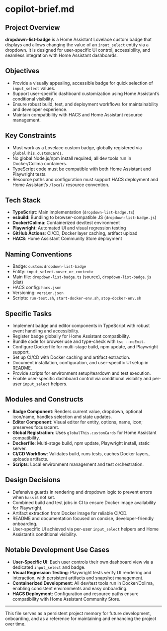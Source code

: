 # copilot-brief.md

## Project Overview

**dropdown-list-badge** is a Home Assistant Lovelace custom badge that displays and allows changing the value of an `input_select` entity via a dropdown. It is designed for user-specific UI control, accessibility, and seamless integration with Home Assistant dashboards.

## Objectives

- Provide a visually appealing, accessible badge for quick selection of `input_select` values.
- Support user-specific dashboard customization using Home Assistant’s conditional visibility.
- Ensure robust build, test, and deployment workflows for maintainability and developer experience.
- Maintain compatibility with HACS and Home Assistant resource management.

## Key Constraints

- Must work as a Lovelace custom badge, globally registered via `globalThis.customCards`.
- No global Node.js/npm install required; all dev tools run in Docker/Colima containers.
- TypeScript code must be compatible with both Home Assistant and Playwright tests.
- Resource paths and configuration must support HACS deployment and Home Assistant’s `/local/` resource convention.

## Tech Stack

- **TypeScript**: Main implementation (`dropdown-list-badge.ts`)
- **esbuild**: Bundling to browser-compatible JS (`dropdown-list-badge.js`)
- **Docker/Colima**: Containerized dev/test environment
- **Playwright**: Automated UI and visual regression testing
- **GitHub Actions**: CI/CD, Docker layer caching, artifact upload
- **HACS**: Home Assistant Community Store deployment

## Naming Conventions

- Badge: `custom:dropdown-list-badge`
- Entity: `input_select.<user_or_context>`
- Main file: `dropdown-list-badge.ts` (source), `dropdown-list-badge.js` (dist)
- HACS config: `hacs.json`
- Versioning: `version.json`
- Scripts: `run-test.sh`, `start-docker-env.sh`, `stop-docker-env.sh`

## Specific Tasks

- Implement badge and editor components in TypeScript with robust event handling and accessibility.
- Register badge globally for Home Assistant compatibility.
- Bundle code for browser use and type-check with `tsc --noEmit`.
- Configure Dockerfile for multi-stage build, npm update, and Playwright support.
- Set up CI/CD with Docker caching and artifact extraction.
- Document installation, configuration, and user-specific UI setup in README.
- Provide scripts for environment setup/teardown and test execution.
- Enable user-specific dashboard control via conditional visibility and per-user `input_select` helpers.

## Modules and Constructs

- **Badge Component**: Renders current value, dropdown, optional icon/name, handles selection and state updates.
- **Editor Component**: Visual editor for entity, options, name, icon; preserves focus/caret.
- **Global Registration**: Uses `globalThis.customCards` for Home Assistant compatibility.
- **Dockerfile**: Multi-stage build, npm update, Playwright install, static server.
- **CI/CD Workflow**: Validates build, runs tests, caches Docker layers, uploads artifacts.
- **Scripts**: Local environment management and test orchestration.

## Design Decisions

- Defensive guards in rendering and dropdown logic to prevent errors when `hass` is not set.
- Combined build and test jobs in CI to ensure Docker image availability for Playwright.
- Artifact extraction from Docker image for reliable CI/CD.
- README and documentation focused on concise, developer-friendly onboarding.
- User-specific UI achieved via per-user `input_select` helpers and Home Assistant’s conditional visibility.

## Notable Development Use Cases

- **User-Specific UI**: Each user controls their own dashboard view via a dedicated `input_select` and badge.
- **Visual Regression Testing**: Playwright tests verify UI rendering and interaction, with persistent artifacts and snapshot management.
- **Containerized Development**: All dev/test tools run in Docker/Colima, enabling consistent environments and easy onboarding.
- **HACS Deployment**: Configuration and resource paths ensure compatibility with Home Assistant Community Store.

---

This file serves as a persistent project memory for future development, onboarding, and as a reference for maintaining and enhancing the project over time.